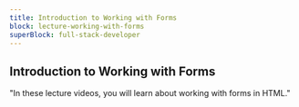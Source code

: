 ```yaml
---
title: Introduction to Working with Forms
block: lecture-working-with-forms
superBlock: full-stack-developer
---
```


## Introduction to Working with Forms

"In these lecture videos, you will learn about working with forms in HTML."
